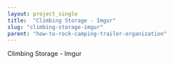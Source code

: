 ```yaml
---
layout: project_single
title:  "Climbing Storage - Imgur"
slug: "climbing-storage-imgur"
parent: "how-to-rock-camping-trailer-organization"
---
```

Climbing Storage - Imgur